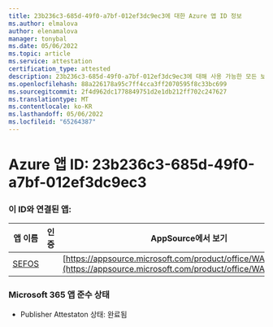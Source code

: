 ```yaml
---
title: 23b236c3-685d-49f0-a7bf-012ef3dc9ec3에 대한 Azure 앱 ID 정보
ms.author: elmalova
author: elenamalova
manager: tonybal
ms.date: 05/06/2022
ms.topic: article
ms.service: attestation
certification_type: attested
description: 23b236c3-685d-49f0-a7bf-012ef3dc9ec3에 대해 사용 가능한 모든 보안 및 규정 준수 정보입니다.
ms.openlocfilehash: 88a226178a95c7ff4cca3ff2070595f8c33bc699
ms.sourcegitcommit: 2f4d962dc1778849751d2e1db212ff702c247627
ms.translationtype: MT
ms.contentlocale: ko-KR
ms.lasthandoff: 05/06/2022
ms.locfileid: "65264387"
---
```

# <a name="azure-app-id-23b236c3-685d-49f0-a7bf-012ef3dc9ec3"></a>Azure 앱 ID: 23b236c3-685d-49f0-a7bf-012ef3dc9ec3


### <a name="apps-associated-with-this-id"></a>이 ID와 연결된 앱:
| **앱 이름** | **인증** | **AppSource에서 보기** |
|--------------|---------------|-----------------------|
| [SEFOS](../forward/WA200003219.md) |  | [https://appsource.microsoft.com/product/office/WA200003219](https://appsource.microsoft.com/product/office/WA200003219) |

### <a name="microsoft-365-app-compliance-status"></a>Microsoft 365 앱 준수 상태
- Publisher Attestaton 상태: 완료됨
